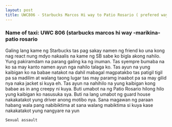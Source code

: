 ```yaml
---
layout: post
title: UWC806 - Starbucks Marcos Hi way to Patio Rosario ( prefered way sa may Dela Paz hi way pa Marikina sa may Kalumpang kase may bababa din
---
```


### Name of taxi: UWC 806 (starbucks marcos hi way -marikina- patio rosario

Galing lang kame ng Starbucks tas pag sakay namen ng friend ko una kong nag react nung mdyo nakaalis na kame ng SB sabe ko bigla akong nahilo. Yung pakiramdam na parang galing ka ng inuman. Tas syempre bumaba na ko sa may kanto namen ayun nga nahilo talaga ko. Tas ayun na yung kaibigan ko na babae natakot na dahil mabagal magpatakbo tas patigil tigil pa sa madilim at walang taong lugar tas may paramg inaabot pa sa may gilid nya naka jacket si kuya eh. Tas ayun na nahihilo na yung kaibigan kong babae as in ang creepy ni kuya. Buti umabot na ng Patio Rosario hilong hilo yung kaibigan ko nasusuka sya. Buti na lang umabot ng guard house nakakatakot yung driver anong motibo nya. Sana magawan ng paraan habang wala pang nabibiktima at sana walang mabiktima si kuya kase nakakatakot yung nangyare na yun

```Sexual assault```
